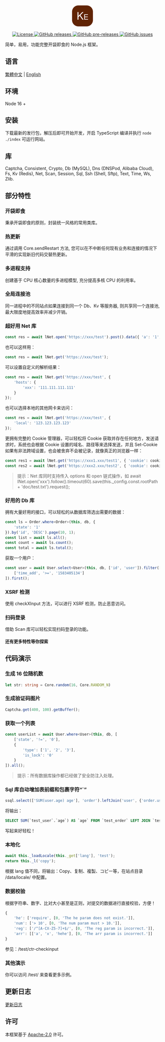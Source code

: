 <p align="center"><img src="./icon.svg" width="68" height="68" alt="Kebab"></p>
<p align="center">
    <a href="https://github.com/maiyun/kebab/blob/master/LICENSE">
        <img alt="License" src="https://img.shields.io/github/license/maiyun/kebab?color=blue" />
    </a>
    <a href="https://github.com/maiyun/kebab/releases">
        <img alt="GitHub releases" src="https://img.shields.io/github/v/release/maiyun/kebab?color=brightgreen&logo=github" />
        <img alt="GitHub pre-releases" src="https://img.shields.io/github/v/release/maiyun/kebab?color=yellow&logo=github&include_prereleases" />
    </a>
    <a href="https://github.com/maiyun/kebab/issues">
        <img alt="GitHub issues" src="https://img.shields.io/github/issues/maiyun/kebab?color=blue&logo=github" />
    </a>
</p>

简单，易用，功能完整开袋即食的 Node.js 框架。

## 语言

[繁體中文](README.tc.md) | [English](../README.md)

## 环境

Node 16 +

## 安装

下载最新的发行包，解压后即可开始开发，开启 TypeScript 编译并执行 `node ./index` 可运行网站。

## 库

Captcha, Consistent, Crypto, Db (MySQL), Dns (DNSPod, Alibaba Cloud), Fs, Kv (Redis), Net, Scan, Session, Sql, Ssh (Shell, Sftp), Text, Time, Ws, Zlib.

## 部分特性

### 开袋即食

秉承开袋即食的原则，封装统一风格的常用类库。

### 热更新

通过调用 Core.sendRestart 方法, 您可以在不中断任何现有业务和连接的情况下平滑的实现新旧代码交替热更新。

### 多进程支持

创建基于 CPU 核心数量的多进程模型, 充分提高多核 CPU 的利用率。

### 全局连接池

同一进程中的不同站点如果连接到同一个 Db、Kv 等服务器, 则共享同一个连接池, 最大限度地提高效率并减少开销。

### 超好用 Net 库

```typescript
const res = await lNet.open('https://xxx/test').post().data({ 'a': '1', 'b': '2' }).request();
```

也可以这样用：

```typescript
const res = await lNet.get('https://xxx/test');
```

可以设置自定义的解析结果：

```typescript
const res = await lNet.get('https://xxx/test', {
    'hosts': {
        'xxx': '111.111.111.111'
    }
});
```

也可以选择本地的其他网卡来访问：

```typescript
const res = await lNet.get('https://xxx/test', {
    'local': '123.123.123.123'
});
```

更拥有完整的 Cookie 管理器，可以轻松将 Cookie 获取并存在任何地方，发送请求时，系统也会根据 Cookie 设置的域名、路径等来选择发送，并且 Set-Cookie 如果有非法跨域设置，也会被舍弃不会被记录，就像真正的浏览器一样：

```typescript
const res1 = await lNet.get('https://xxx1.xxx/test1', { 'cookie': cookie });
const res2 = await lNet.get('https://xxx2.xxx/test2', { 'cookie': cookie });
```

> 提示：Net 库同时支持传入 options 和 open 链式操作，如 await lNet.open('xxx').follow().timeout(60).save(this._config.const.rootPath + 'doc/test.txt').request();

### 好用的 Db 库

拥有大量好用的接口，可以轻松的从数据库筛选出需要的数据：

```typescript
const ls = Order.where<Order>(this, db, {
    'state': '1'
}).by('id', 'DESC').page(10, 1);
const list = await ls.all();
const count = await ls.count();
const total = await ls.total();
```

获取一个用户：

```typescript
const user = await User.select<User>(this, db, ['id', 'user']).filter([
    ['time_add', '>=', '1583405134']
]).first();
```

### XSRF 检测

使用 checkXInput 方法，可以进行 XSRF 检测，防止恶意访问。

### 扫码登录

借助 Scan 库可以轻松实现扫码登录的功能。

#### 还有更多特性等你探索

## 代码演示

### 生成 16 位随机数

```typescript
let str: string = Core.random(16, Core.RANDOM_N)
```

### 生成验证码图片

```typescript
Captcha.get(400, 100).getBuffer();
```

### 获取一个列表

```typescript
const userList = await User.where<User>(this, db, [
    ['state', '!=', '0'],
    {
        'type': ['1', '2', '3'],
        'is_lock': '0'
    }
]).all();
```

> 提示：所有数据库操作都已经做了安全防注入处理。

### Sql 库自动增加表前缀和包裹字符“`”

```typescript
ssql.select(['SUM(user.age) age'], 'order').leftJoin('user', {'order.user_id': '#user.id'});
```

将输出：

```sql
SELECT SUM(`test_user`.`age`) AS `age` FROM `test_order` LEFT JOIN `test_user` ON `test_order`.`user_id` = `test_user`.`id`
```

写起来好轻松！

### 本地化

```typescript
await this._loadLocale(this._get['lang'], 'test');
return this._l('copy');
```

根据 lang 值不同，将输出：Copy、复制、複製、コピー等，在站点目录 /data/locale/ 中配置。

### 数据校验

根据字符串、数字、比对大小甚至是正则，对提交的数据进行直接校验，方便！

```typescript
{
    'he': ['require', [0, 'The he param does not exist.']],
    'num': ['> 10', [0, 'The num param must > 10.']],
    'reg': ['/^[A-CX-Z5-7]+$/', [0, 'The reg param is incorrect.']],
    'arr': [['a', 'x', 'hehe'], [0, 'The arr param is incorrect.']]
}
```

参见：/test/ctr-checkinput

### 其他演示

你可以访问 /test/ 来查看更多示例。

## 更新日志

[更新日志](CHANGELOG.sc.md)

## 许可

本框架基于 [Apache-2.0](../LICENSE) 许可。